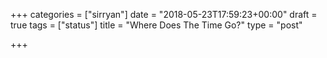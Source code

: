 +++
categories = ["sirryan"]
date = "2018-05-23T17:59:23+00:00"
draft = true
tags = ["status"]
title = "Where Does The Time Go?"
type = "post"

+++
